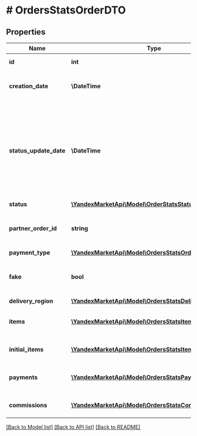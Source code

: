 # # OrdersStatsOrderDTO

## Properties

Name | Type | Description | Notes
------------ | ------------- | ------------- | -------------
**id** | **int** | Идентификатор заказа. | [optional]
**creation_date** | **\DateTime** | Дата создания заказа. Формат даты: &#x60;ГГГГ-ММ-ДД&#x60;. | [optional]
**status_update_date** | **\DateTime** | Дата и время, когда статус заказа был изменен в последний раз. Формат даты и времени: ISO 8601. Например, &#x60;2017-11-21T00:00:00&#x60;. Часовой пояс — UTC+03:00 (Москва). | [optional]
**status** | [**\YandexMarketApi\Model\OrderStatsStatusType**](OrderStatsStatusType.md) |  | [optional]
**partner_order_id** | **string** | Идентификатор заказа в информационной системе магазина. | [optional]
**payment_type** | [**\YandexMarketApi\Model\OrdersStatsOrderPaymentType**](OrdersStatsOrderPaymentType.md) |  | [optional]
**fake** | **bool** | Тип заказа:  * false — заказ покупателя.  * true — тестовый заказ Маркета. | [optional]
**delivery_region** | [**\YandexMarketApi\Model\OrdersStatsDeliveryRegionDTO**](OrdersStatsDeliveryRegionDTO.md) |  | [optional]
**items** | [**\YandexMarketApi\Model\OrdersStatsItemDTO[]**](OrdersStatsItemDTO.md) | Список товаров в заказе после возможных изменений. | [optional]
**initial_items** | [**\YandexMarketApi\Model\OrdersStatsItemDTO[]**](OrdersStatsItemDTO.md) | Список товаров в заказе до изменений. | [optional]
**payments** | [**\YandexMarketApi\Model\OrdersStatsPaymentDTO[]**](OrdersStatsPaymentDTO.md) | Информация о денежных переводах по заказу. | [optional]
**commissions** | [**\YandexMarketApi\Model\OrdersStatsCommissionDTO[]**](OrdersStatsCommissionDTO.md) | Информация о комиссиях за заказ. | [optional]

[[Back to Model list]](../../README.md#models) [[Back to API list]](../../README.md#endpoints) [[Back to README]](../../README.md)
